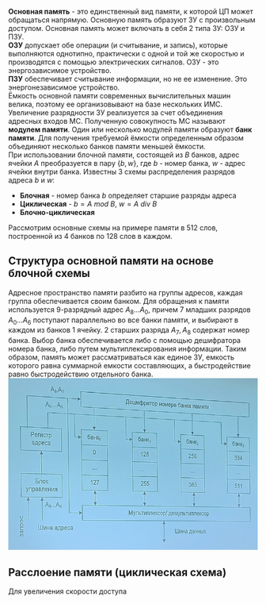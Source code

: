 **Основная память** - это единственный вид памяти, к которой ЦП может обращаться напрямую. Основную память образуют ЗУ с произвольным доступом. Основная память может включать в себя 2 типа ЗУ: ОЗУ и ПЗУ.  
**ОЗУ** допускает обе операции (и считывание, и запись), которые выполняются однотипно, практически с одной и той же скоростью и производятся с помощью электрических сигналов. ОЗУ - это энергозависимое устройство.  
**ПЗУ** обеспечивает считывание информации, но не ее изменение. Это энергонезависимое устройство.  
Ёмкость основной памяти современных вычислительных машин велика, поэтому ее организовывают на базе нескольких ИМС. Увеличение разрядности ЗУ реализуется за счет объединения адресных входов МС. Полученную совокупность МС называют **модулем памяти**. Один или несколько модулей памяти образуют **банк памяти**. Для получения требуемой ёмкости определенным образом объединяют несколько банков памяти меньшей ёмкости.  
При использовании блочной памяти, состоящей из $B$ банков, адрес ячейки $A$ преобразуется в пару $\{b,w\}$, где $b$ - номер банка, $w$ - адрес ячейки внутри банка. Известны 3 схемы распределения разрядов адреса $b$ и $w$:
- **Блочная** - номер банка $b$ определяет старшие разряды адреса
- **Циклическая** - $b=A\ mod\ B,\ w = A\ div\ B$
- **Блочно-циклическая**
  
Рассмотрим основные схемы на примере памяти в 512 слов, построенной из 4 банков по 128 слов в каждом.  
## Структура основной памяти на основе блочной схемы
Адресное пространство памяти разбито на группы адресов, каждая группа обеспечивается своим банком. Для обращения к памяти используется 9-разрядный адрес $A_8...A_0$, причем 7 младших разрядов $A_0...A_6$ поступают параллельно во все банки памяти, и выбирают в каждом из банков 1 ячейку. 2 старших разряда $A_7, A_8$ содержат номер банка. Выбор банка обеспечивается либо с помощью дешифратора номера банка, либо путем мультиплексирования информации. Таким образом, память может рассматриваться как единое ЗУ, емкость которого равна суммарной емкости составляющих, а быстродействие равно быстродействию отдельного банка.  
![Структура основной памяти на основе блочной схемы](../Pictures/04_01.%20Структура%20основной%20памяти%20на%20основе%20блочной%20схемы.png)  
## Расслоение памяти (циклическая схема)
Для увеличения скорости доступа
